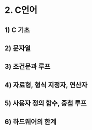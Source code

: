 # 2. C언어

## 1) C 기초

## 2) 문자열

## 3) 조건문과 루프

## 4) 자료형, 형식 지정자, 연산자

## 5) 사용자 정의 함수, 중첩 루프

## 6) 하드웨어의 한계
